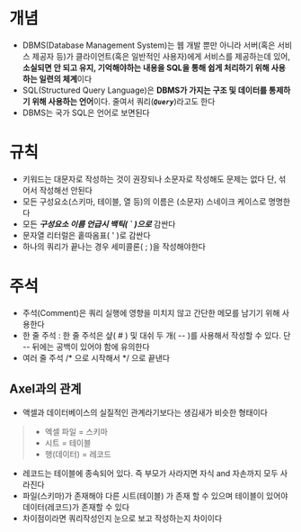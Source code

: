 # 개념
* DBMS(Database Management System)는 웹 개발 뿐만 아니라 서버(혹은 서비스 제공자 등)가 클라이언트(혹은 일반적인 사용자)에게 서비스를 제공하는데 있어, **소실되면 안 되고 유지, 기억해야하는 내용을 SQL을 통해 쉽게 처리하기 위해 사용하는 일련의 체계**이다
* SQL(Structured Query Language)은 **DBMS가 가지는 구조 및 데이터를 통제하기 위해 사용하는 언어**이다. 줄여서 쿼리(***`Query`***)라고도 한다
* DBMS는 국가 SQL은 언어로 보면된다
# 규칙
* 키워드는 대문자로 작성하는 것이 권장되나 소문자로 작성해도 문제는 없다 단, 섞어서 작성해선 안된다
* 모든 구성요소(스키마, 테이블, 열 등)의 이름은 (소문자) 스네이크 케이스로 명명한다
* 모든 ***구성요소 이름 언급시 백틱( ` )으로*** 감싼다
* 문자열 리터럴은 홑따옴표( ' )로 감싼다
* 하나의 쿼리가 끝나는 경우 세미콜론( ; )을 작성해야한다
# 주석
* 주석(Comment)은 쿼리 실행에 영향을 미치지 않고 간단한 메모를 남기기 위해 사용한다
* 한 줄 주석 : 한 줄 주석은 샾( # ) 및 대쉬 두 개( -- )를 사용해서 작성할 수 있다. 단 -- 뒤에는 공백이 있어야 함에 유의한다
* 여러 줄 주석 /* 으로 시작해서 */ 으로 끝낸다
## Axel과의 관계
* 액셀과 데이터베이스의 실질적인 관계라기보다는 생김새가 비슷한 형태이다
>* 엑셀 파일 = 스키마
>* 시트 = 테이블
>* 행(데이터) = 레코드
* 레코드는 테이블에 종속되어 있다. 즉 부모가 사라지면 자식 and 자손까지 모두 사라진다
* 파일(스키마)가 존재해야 다른 시트(테이블) 가 존재 할 수 있으며 테이블이 있어야 데이터(레코드)가 존재할 수 있다
* 차이점이라면 쿼리작성인지 눈으로 보고 작성하는지 차이이다
